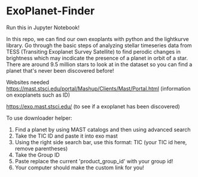 # ExoPlanet-Finder

Run this in Jupyter Notebook!

In this repo, we can find our own exoplants with python and the lightkurve library. Go through the basic steps of analyzing stellar timeseries data from TESS (Transiting Exoplanet Survey Satellite) to find perodic changes in brightness which may incdicate the presence of a planet in orbit of a star. There are around 9.5 million stars to look at in the dataset so you can find a planet that's never been discovered before!

Websites needed
https://mast.stsci.edu/portal/Mashup/Clients/Mast/Portal.html (information on exoplanets such as ID)

https://exo.mast.stsci.edu/ (to see if a exoplanet has been discovered)

To use downloader helper:
1. Find a planet by using MAST catalogs and then using advanced search
2. Take the TIC ID and paste it into exo mast
3. Using the right side search bar, use this format: TIC (your TIC id here, remove parentheses)
4. Take the Group ID
5. Paste replace the current 'product_group_id' with your group id!
6. Your computer should make the custom link for you!
